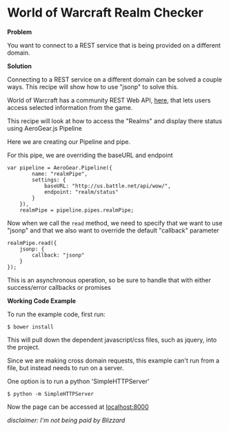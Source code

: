 World of Warcraft Realm Checker
===============================

**Problem**

You want to connect to a REST service that is being provided on a different domain.

**Solution**

Connecting to a REST service on a different domain can be solved a couple ways.  This recipe will show how to use "jsonp" to solve this.

World of Warcraft has a community REST Web API, [here](http://blizzard.github.io/api-wow-docs/), that lets users access selected information from the game.

This recipe will look at how to access the "Realms" and display there status using AeroGear.js Pipeline

Here we are creating our Pipeline and pipe.

For this pipe, we are overriding the baseURL and endpoint

    var pipeline = AeroGear.Pipeline({
            name: "realmPipe",
            settings: {
                baseURL: "http://us.battle.net/api/wow/",
                endpoint: "realm/status"
            }
        }),
        realmPipe = pipeline.pipes.realmPipe;

Now when we call the `read` method, we need to specify that we want to use "jsonp" and that we also want to override the default "callback" parameter

    realmPipe.read({
        jsonp: {
            callback: "jsonp"
        }
    });

This is an asynchronous operation, so be sure to handle that with either success/error callbacks or promises

**Working Code Example**

To run the example code, first run:

    $ bower install

This will pull down the dependent javascript/css files, such as jquery, into the project.

Since we are making cross domain requests,  this example can't run from a file, but instead needs to run on a server.

One option is to run a python 'SimpleHTTPServer'

    $ python -m SimpleHTTPServer

Now the page can be accessed at [localhost:8000](http://localhost:8000/)

_disclaimer: I'm not being paid by Blizzard_
